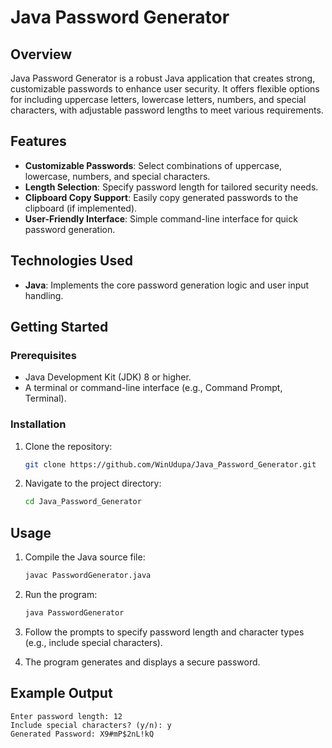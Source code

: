 # Java Password Generator

## Overview

Java Password Generator is a robust Java application that creates strong, customizable passwords to enhance user security. It offers flexible options for including uppercase letters, lowercase letters, numbers, and special characters, with adjustable password lengths to meet various requirements.

## Features

- **Customizable Passwords**: Select combinations of uppercase, lowercase, numbers, and special characters.
- **Length Selection**: Specify password length for tailored security needs.
- **Clipboard Copy Support**: Easily copy generated passwords to the clipboard (if implemented).
- **User-Friendly Interface**: Simple command-line interface for quick password generation.

## Technologies Used

- **Java**: Implements the core password generation logic and user input handling.

## Getting Started

### Prerequisites

- Java Development Kit (JDK) 8 or higher.
- A terminal or command-line interface (e.g., Command Prompt, Terminal).

### Installation

1. Clone the repository:

   ```bash
   git clone https://github.com/WinUdupa/Java_Password_Generator.git
   ```

2. Navigate to the project directory:

   ```bash
   cd Java_Password_Generator
   ```

## Usage

1. Compile the Java source file:

   ```bash
   javac PasswordGenerator.java
   ```

2. Run the program:

   ```bash
   java PasswordGenerator
   ```

3. Follow the prompts to specify password length and character types (e.g., include special characters).

4. The program generates and displays a secure password.

## Example Output

```
Enter password length: 12
Include special characters? (y/n): y
Generated Password: X9#mP$2nL!kQ
```


